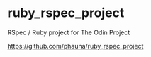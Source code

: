 # ruby_rspec_project
RSpec / Ruby project for The Odin Project


https://github.com/phauna/ruby_rspec_project

